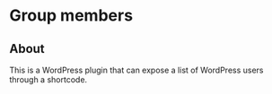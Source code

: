 Group members
=============

## About

This is a WordPress plugin that can expose a list of WordPress users through a shortcode.
